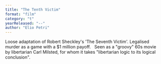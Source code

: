 ```yaml
---
title: "The Tenth Victim"
format: "film"
category: "t"
yearReleased: "--"
author: "Elio Petri"
---
```

Loose adaptation of Robert Sheckley's 'The Seventh  Victim'. Legalised murder as a game with a $1 million payoff.
 
Seen as a "groovy" 60s movie by libertarian Carl Milsted,  for whom it takes "libertarian logic to its logical conclusion".
 